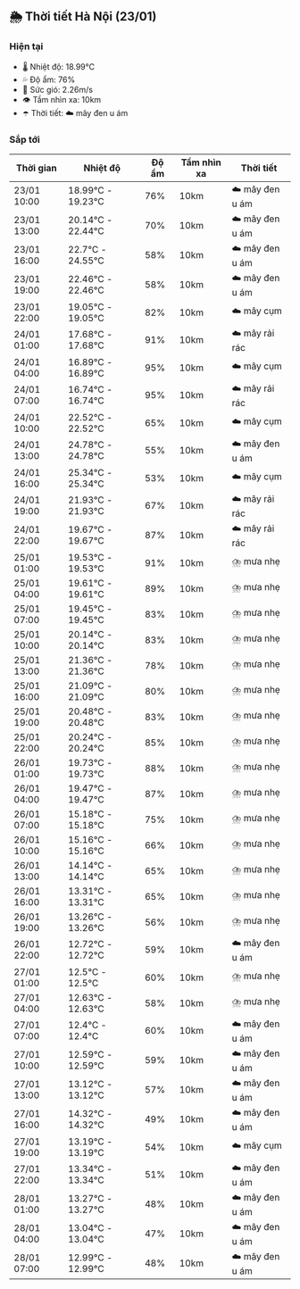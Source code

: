 ## 🌦️ Thời tiết Hà Nội (23/01)

### Hiện tại

- 🌡️ Nhiệt độ: 18.99℃
- 💦 Độ ẩm: 76%
- 💨 Sức gió: 2.26m/s
- 👁️ Tầm nhìn xa: 10km
- ☂️ Thời tiết: ☁️ mây đen u ám

### Sắp tới

| Thời gian | Nhiệt độ | Độ ẩm | Tầm nhìn xa | Thời tiết |
| --- | --- | --- | --- | --- |
| 23/01 10:00 | 18.99℃ - 19.23℃ | 76% | 10km | ☁️ mây đen u ám |
| 23/01 13:00 | 20.14℃ - 22.44℃ | 70% | 10km | ☁️ mây đen u ám |
| 23/01 16:00 | 22.7℃ - 24.55℃ | 58% | 10km | ☁️ mây đen u ám |
| 23/01 19:00 | 22.46℃ - 22.46℃ | 58% | 10km | ☁️ mây đen u ám |
| 23/01 22:00 | 19.05℃ - 19.05℃ | 82% | 10km | ☁️ mây cụm |
| 24/01 01:00 | 17.68℃ - 17.68℃ | 91% | 10km | ☁️ mây rải rác |
| 24/01 04:00 | 16.89℃ - 16.89℃ | 95% | 10km | ☁️ mây cụm |
| 24/01 07:00 | 16.74℃ - 16.74℃ | 95% | 10km | ☁️ mây rải rác |
| 24/01 10:00 | 22.52℃ - 22.52℃ | 65% | 10km | ☁️ mây cụm |
| 24/01 13:00 | 24.78℃ - 24.78℃ | 55% | 10km | ☁️ mây đen u ám |
| 24/01 16:00 | 25.34℃ - 25.34℃ | 53% | 10km | ☁️ mây cụm |
| 24/01 19:00 | 21.93℃ - 21.93℃ | 67% | 10km | ☁️ mây rải rác |
| 24/01 22:00 | 19.67℃ - 19.67℃ | 87% | 10km | ☁️ mây rải rác |
| 25/01 01:00 | 19.53℃ - 19.53℃ | 91% | 10km | ⛈️ mưa nhẹ |
| 25/01 04:00 | 19.61℃ - 19.61℃ | 89% | 10km | ⛈️ mưa nhẹ |
| 25/01 07:00 | 19.45℃ - 19.45℃ | 83% | 10km | ⛈️ mưa nhẹ |
| 25/01 10:00 | 20.14℃ - 20.14℃ | 83% | 10km | ⛈️ mưa nhẹ |
| 25/01 13:00 | 21.36℃ - 21.36℃ | 78% | 10km | ⛈️ mưa nhẹ |
| 25/01 16:00 | 21.09℃ - 21.09℃ | 80% | 10km | ⛈️ mưa nhẹ |
| 25/01 19:00 | 20.48℃ - 20.48℃ | 83% | 10km | ⛈️ mưa nhẹ |
| 25/01 22:00 | 20.24℃ - 20.24℃ | 85% | 10km | ⛈️ mưa nhẹ |
| 26/01 01:00 | 19.73℃ - 19.73℃ | 88% | 10km | ⛈️ mưa nhẹ |
| 26/01 04:00 | 19.47℃ - 19.47℃ | 87% | 10km | ⛈️ mưa nhẹ |
| 26/01 07:00 | 15.18℃ - 15.18℃ | 75% | 10km | ⛈️ mưa nhẹ |
| 26/01 10:00 | 15.16℃ - 15.16℃ | 66% | 10km | ⛈️ mưa nhẹ |
| 26/01 13:00 | 14.14℃ - 14.14℃ | 65% | 10km | ⛈️ mưa nhẹ |
| 26/01 16:00 | 13.31℃ - 13.31℃ | 65% | 10km | ⛈️ mưa nhẹ |
| 26/01 19:00 | 13.26℃ - 13.26℃ | 56% | 10km | ⛈️ mưa nhẹ |
| 26/01 22:00 | 12.72℃ - 12.72℃ | 59% | 10km | ☁️ mây đen u ám |
| 27/01 01:00 | 12.5℃ - 12.5℃ | 60% | 10km | ⛈️ mưa nhẹ |
| 27/01 04:00 | 12.63℃ - 12.63℃ | 58% | 10km | ⛈️ mưa nhẹ |
| 27/01 07:00 | 12.4℃ - 12.4℃ | 60% | 10km | ☁️ mây đen u ám |
| 27/01 10:00 | 12.59℃ - 12.59℃ | 59% | 10km | ☁️ mây đen u ám |
| 27/01 13:00 | 13.12℃ - 13.12℃ | 57% | 10km | ☁️ mây đen u ám |
| 27/01 16:00 | 14.32℃ - 14.32℃ | 49% | 10km | ☁️ mây đen u ám |
| 27/01 19:00 | 13.19℃ - 13.19℃ | 54% | 10km | ☁️ mây cụm |
| 27/01 22:00 | 13.34℃ - 13.34℃ | 51% | 10km | ☁️ mây đen u ám |
| 28/01 01:00 | 13.27℃ - 13.27℃ | 48% | 10km | ☁️ mây đen u ám |
| 28/01 04:00 | 13.04℃ - 13.04℃ | 47% | 10km | ☁️ mây đen u ám |
| 28/01 07:00 | 12.99℃ - 12.99℃ | 48% | 10km | ☁️ mây đen u ám |
